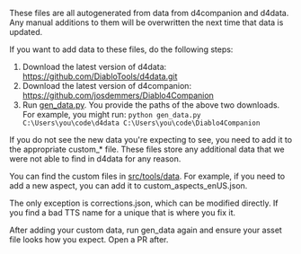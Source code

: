 These files are all autogenerated from data from d4companion and d4data.
Any manual additions to them will be overwritten the next time that data is updated.

If you want to add data to these files, do the following steps:

1. Download the latest version of d4data: https://github.com/DiabloTools/d4data.git
1. Download the latest version of d4companion: https://github.com/josdemmers/Diablo4Companion
1. Run [gen_data.py](/src/tools/gen_data.py). You provide the paths of the above two downloads. For example,
   you might run: `python gen_data.py C:\Users\you\code\d4data C:\Users\you\code\Diablo4Companion`

If you do not see the new data you're expecting to see, you need to add it to the appropriate custom\_\* file. These files store any additional data that we were not able to find in d4data for any reason.

You can find the custom files in [src/tools/data](/src/tools/data). For example, if you need to add a new aspect, you can add it to custom_aspects_enUS.json.

The only exception is corrections.json, which can be modified directly. If you find a bad TTS name for a unique that is where you fix it.

After adding your custom data, run gen_data again and ensure your asset file looks how you expect. Open a PR after.
